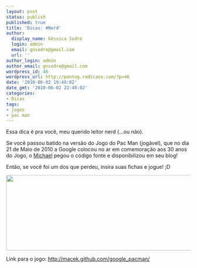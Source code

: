 ```yaml
---
layout: post
status: publish
published: true
title: 'Dicas: #Nerd'
author:
  display_name: Géssica Sodré
  login: admin
  email: gnsodre@gmail.com
  url: ''
author_login: admin
author_email: gnsodre@gmail.com
wordpress_id: 46
wordpress_url: http://pontog.radicaos.com/?p=46
date: '2010-06-02 19:40:02'
date_gmt: '2010-06-02 22:40:02'
categories:
- Dicas
tags:
- jogos
- pac man
---
```

<p>Essa dica é pra você, meu querido leitor nerd (...ou não).</p>
<p>Se você passou batido na versão do Jogo do Pac Man (jogável), que no dia 21 de Maio de 2010 a Google colocou no ar em comemoração aos 30 anos do Jogo, o <a title="Michael" href="http://www.rustybrick.com/google-pacman-code.html" target="_blank">Michael</a> pegou o código fonte e disponibilizou em seu blog!</p>
<p>Então, se você foi um dos que perdeu, insira suas fichas e jogue! ;D</p>
<p><a title="Pac Man" href="http://macek.github.com/google_pacman/" target="_blank"><img class="aligncenter size-full wp-image-51" title="Pac Man" src="http://pontog.radicaos.com/wp-content/uploads/2010/06/Sem-título.png" alt="" width="575" height="206" /></a></p>
<p>Link para o jogo: <a title="Pac Man" href="http://macek.github.com/google_pacman/" target="_blank">http://macek.github.com/google_pacman/</a></p>
